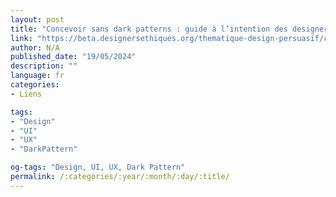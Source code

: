 ```yaml
---
layout: post
title: "Concevoir sans dark patterns : guide à l’intention des designers"
link: "https://beta.designersethiques.org/thematique-design-persuasif/concevoir-sans-dark-patterns"
author: N/A
published_date: "19/05/2024"
description: ""
language: fr
categories:
- Liens

tags:
- "Design"
- "UI"
- "UX"
- "DarkPattern"

og-tags: "Design, UI, UX, Dark Pattern"
permalink: /:categories/:year/:month/:day/:title/
---
```

